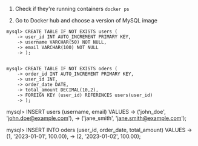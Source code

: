 



1. Check if they're running containers 
`docker ps`

2. Go to Docker hub and choose a version of MySQL image



```
mysql> CREATE TABLE IF NOT EXISTS users (
    -> user_id INT AUTO_INCREMENT PRIMARY KEY,
    -> username VARCHAR(50) NOT NULL,
    -> email VARCHAR(100) NOT NULL
    -> );


```

```
mysql> CREATE TABLE IF NOT EXISTS oders (
    -> order_id INT AUTO_INCREMENT PRIMARY KEY,
    -> user_id INT,
    -> order_date DATE,
    -> total_amount DECIMAL(10,2),
    -> FOREIGN KEY (user_id) REFERENCES users(user_id)
    -> );
```

mysql> INSERT users (username, email) VALUES
    -> ('john_doe', 'john.doe@example.com'),
    -> ('jane_smith', 'jane.smith@example.com');

mysql> INSERT INTO oders (user_id, order_date, total_amount) VALUES
    -> (1, '2023-01-01', 100.00),
    -> (2, '2023-01-02', 100.00);
